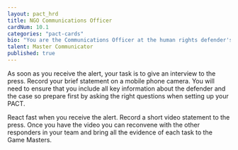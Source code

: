 ```yaml
---
layout: pact_hrd
title: NGO Communications Officer
cardNum: 10.1
categories: "pact-cards"
bio: "You are the Communications Officer at the human rights defender's NGO. Your job is to communicate effectively and engage the broad audience on problems and issues that your NGO is fighting for."
talent: Master Communicator
published: true
---
```



As soon as you receive the alert, your task is to give an interview to the press. Record your brief statement on a mobile phone camera. You will need to ensure that you include all key information about the defender and the case so prepare first by asking the right questions when setting up your PACT.

React fast when you receive the alert. Record a short video statement to the press. Once you have the video you can reconvene with the other responders in your team and bring all the evidence of each task to the Game Masters.
